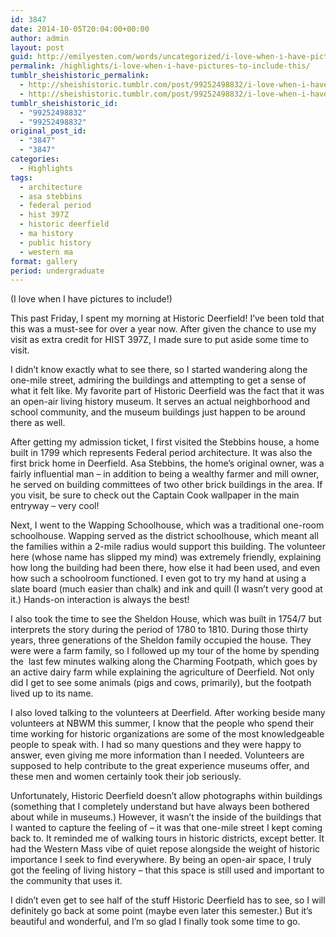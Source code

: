```yaml
---
id: 3847
date: 2014-10-05T20:04:00+00:00
author: admin
layout: post
guid: http://emilyesten.com/words/uncategorized/i-love-when-i-have-pictures-to-include-this/
permalink: /highlights/i-love-when-i-have-pictures-to-include-this/
tumblr_sheishistoric_permalink:
  - http://sheishistoric.tumblr.com/post/99252498832/i-love-when-i-have-pictures-to-include-this
  - http://sheishistoric.tumblr.com/post/99252498832/i-love-when-i-have-pictures-to-include-this
tumblr_sheishistoric_id:
  - "99252498832"
  - "99252498832"
original_post_id:
  - "3847"
  - "3847"
categories:
  - Highlights
tags:
  - architecture
  - asa stebbins
  - federal period
  - hist 397Z
  - historic deerfield
  - ma history
  - public history
  - western ma
format: gallery
period: undergraduate
---
```

(I love when I have pictures to include!)

This past Friday, I spent my morning at Historic Deerfield! I&rsquo;ve been told that this was a must-see for over a year now. After given the chance to use my visit as extra credit for HIST 397Z, I made sure to put aside some time to visit. 

I didn&rsquo;t know exactly what to see there, so I started wandering along the one-mile street, admiring the buildings and attempting to get a sense of what it felt like. My favorite part of Historic Deerfield was the fact that it was an open-air living history museum. It serves an actual neighborhood and school community, and the museum buildings just happen to be around there as well. 

<!-- more -->

After getting my admission ticket, I first visited the Stebbins house, a home built in 1799 which represents Federal period architecture. It was also the first brick home in Deerfield. Asa Stebbins, the home&rsquo;s original owner, was a fairly influential man &#8211; in addition to being a wealthy farmer and mill owner, he served on building committees of two other brick buildings in the area. If you visit, be sure to check out the Captain Cook wallpaper in the main entryway &#8211; very cool!

Next, I went to the Wapping Schoolhouse, which was a traditional one-room schoolhouse. Wapping served as the district schoolhouse, which meant all the families within a 2-mile radius would support this building. The volunteer here (whose name has slipped my mind) was extremely friendly, explaining how long the building had been there, how else it had been used, and even how such a schoolroom functioned. I even got to try my hand at using a slate board (much easier than chalk) and ink and quill (I wasn&rsquo;t very good at it.) Hands-on interaction is always the best!

I also took the time to see the Sheldon House, which was built in 1754/7 but interprets the story during the period of 1780 to 1810. During those thirty years, three generations of the Sheldon family occupied the house. They were were a farm family, so I followed up my tour of the home by spending the  last few minutes walking along the Charming Footpath, which goes by an active dairy farm while explaining the agriculture of Deerfield. Not only did I get to see some animals (pigs and cows, primarily), but the footpath lived up to its name. 

I also loved talking to the volunteers at Deerfield. After working beside many volunteers at NBWM this summer, I know that the people who spend their time working for historic organizations are some of the most knowledgeable people to speak with. I had so many questions and they were happy to answer, even giving me more information than I needed. Volunteers are supposed to help contribute to the great experience museums offer, and these men and women certainly took their job seriously.

Unfortunately, Historic Deerfield doesn&rsquo;t allow photographs within buildings (something that I completely understand but have always been bothered about while in museums.) However, it wasn&rsquo;t the inside of the buildings that I wanted to capture the feeling of &#8211; it was that one-mile street I kept coming back to. It reminded me of walking tours in historic districts, except better. It had the Western Mass vibe of quiet repose alongside the weight of historic importance I seek to find everywhere. By being an open-air space, I truly got the feeling of living history &#8211; that this space is still used and important to the community that uses it. 

I didn&rsquo;t even get to see half of the stuff Historic Deerfield has to see, so I will definitely go back at some point (maybe even later this semester.) But it&rsquo;s beautiful and wonderful, and I&rsquo;m so glad I finally took some time to go.
